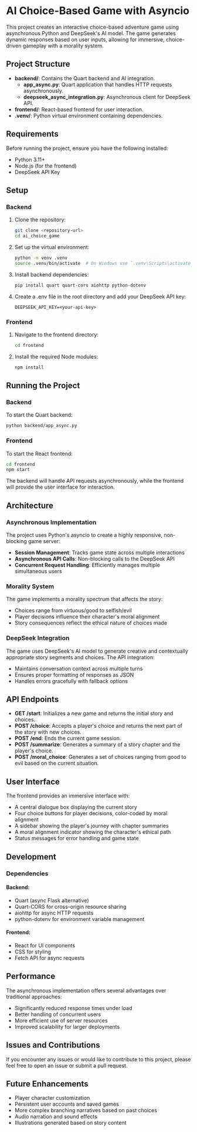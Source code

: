 # AI Choice-Based Game with Asyncio

This project creates an interactive choice-based adventure game using asynchronous Python and DeepSeek's AI model. The game generates dynamic responses based on user inputs, allowing for immersive, choice-driven gameplay with a morality system.

## Project Structure

- **backend/**: Contains the Quart backend and AI integration.
  - **app_async.py**: Quart application that handles HTTP requests asynchronously.
  - **deepseek_async_integration.py**: Asynchronous client for DeepSeek API.
- **frontend/**: React-based frontend for user interaction.
- **.venv/**: Python virtual environment containing dependencies.

## Requirements

Before running the project, ensure you have the following installed:

- Python 3.11+
- Node.js (for the frontend)
- DeepSeek API Key

## Setup

### Backend

1. Clone the repository:
   ```bash
   git clone <repository-url>
   cd ai_choice_game
   ```

2. Set up the virtual environment:
   ```bash
   python -m venv .venv
   source .venv/bin/activate  # On Windows use `.venv\Scripts\activate`
   ```

3. Install backend dependencies:
   ```bash
   pip install quart quart-cors aiohttp python-dotenv
   ```

4. Create a .env file in the root directory and add your DeepSeek API key:
   ```
   DEEPSEEK_API_KEY=<your-api-key>
   ```

### Frontend

1. Navigate to the frontend directory:
   ```bash
   cd frontend
   ```

2. Install the required Node modules:
   ```bash
   npm install
   ```

## Running the Project

### Backend

To start the Quart backend:
```bash
python backend/app_async.py
```

### Frontend

To start the React frontend:
```bash
cd frontend
npm start
```

The backend will handle API requests asynchronously, while the frontend will provide the user interface for interaction.

## Architecture

### Asynchronous Implementation

The project uses Python's asyncio to create a highly responsive, non-blocking game server:

- **Session Management**: Tracks game state across multiple interactions
- **Asynchronous API Calls**: Non-blocking calls to the DeepSeek API
- **Concurrent Request Handling**: Efficiently manages multiple simultaneous users

### Morality System

The game implements a morality spectrum that affects the story:

- Choices range from virtuous/good to selfish/evil
- Player decisions influence their character's moral alignment
- Story consequences reflect the ethical nature of choices made

### DeepSeek Integration

The game uses DeepSeek's AI model to generate creative and contextually appropriate story segments and choices. The API integration:

- Maintains conversation context across multiple turns
- Ensures proper formatting of responses as JSON
- Handles errors gracefully with fallback options

## API Endpoints

- **GET /start**: Initializes a new game and returns the initial story and choices.
- **POST /choice**: Accepts a player's choice and returns the next part of the story with new choices.
- **POST /end**: Ends the current game session.
- **POST /summarize**: Generates a summary of a story chapter and the player's choice.
- **POST /moral_choice**: Generates a set of choices ranging from good to evil based on the current situation.

## User Interface

The frontend provides an immersive interface with:

- A central dialogue box displaying the current story
- Four choice buttons for player decisions, color-coded by moral alignment
- A sidebar showing the player's journey with chapter summaries
- A moral alignment indicator showing the character's ethical path
- Status messages for error handling and game state

## Development

### Dependencies

#### Backend:

- Quart (async Flask alternative)
- Quart-CORS for cross-origin resource sharing
- aiohttp for async HTTP requests
- python-dotenv for environment variable management

#### Frontend:

- React for UI components
- CSS for styling
- Fetch API for async requests

## Performance

The asynchronous implementation offers several advantages over traditional approaches:

- Significantly reduced response times under load
- Better handling of concurrent users
- More efficient use of server resources
- Improved scalability for larger deployments

## Issues and Contributions

If you encounter any issues or would like to contribute to this project, please feel free to open an issue or submit a pull request.

## Future Enhancements

- Player character customization
- Persistent user accounts and saved games
- More complex branching narratives based on past choices
- Audio narration and sound effects
- Illustrations generated based on story content